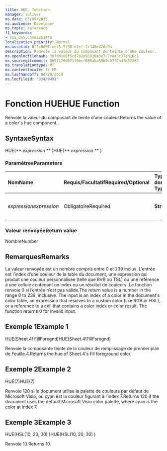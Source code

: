 ```yaml
---
title: HUE, fonction
manager: soliver
ms.date: 03/09/2015
ms.audience: Developer
ms.topic: reference
f1_keywords:
- Vis_DSS.chm82251440
localization_priority: Normal
ms.assetid: 0f5c6097-eef5-5f58-e2ef-2c348e42dc9a
description: Renvoie la valeur du composant de teinte d’une couleur.
ms.openlocfilehash: 39fdd160f5cd792e95930a3e7c7cea3c37ed16c1
ms.sourcegitcommit: 8657170d071f9bcf680aba50b9c07f2a4fb82283
ms.translationtype: MT
ms.contentlocale: fr-FR
ms.lasthandoff: 04/28/2019
ms.locfileid: "33439491"
---
```

# <a name="hue-function"></a><span data-ttu-id="0e24a-103">Fonction HUE</span><span class="sxs-lookup"><span data-stu-id="0e24a-103">HUE Function</span></span>

<span data-ttu-id="0e24a-104">Renvoie la valeur du composant de teinte d’une couleur.</span><span class="sxs-lookup"><span data-stu-id="0e24a-104">Returns the value of a color's hue component.</span></span>
  
## <a name="syntax"></a><span data-ttu-id="0e24a-105">Syntaxe</span><span class="sxs-lookup"><span data-stu-id="0e24a-105">Syntax</span></span>

<span data-ttu-id="0e24a-106">HUE(\*\* *expression* \*\* )</span><span class="sxs-lookup"><span data-stu-id="0e24a-106">HUE(\*\* *expression* \*\* )</span></span> 
  
### <a name="parameters"></a><span data-ttu-id="0e24a-107">Paramètres</span><span class="sxs-lookup"><span data-stu-id="0e24a-107">Parameters</span></span>

|<span data-ttu-id="0e24a-108">**Nom**</span><span class="sxs-lookup"><span data-stu-id="0e24a-108">**Name**</span></span>|<span data-ttu-id="0e24a-109">**Requis/Facultatif**</span><span class="sxs-lookup"><span data-stu-id="0e24a-109">**Required/Optional**</span></span>|<span data-ttu-id="0e24a-110">**Type de données**</span><span class="sxs-lookup"><span data-stu-id="0e24a-110">**Data Type**</span></span>|<span data-ttu-id="0e24a-111">**Description**</span><span class="sxs-lookup"><span data-stu-id="0e24a-111">**Description**</span></span>|
|:-----|:-----|:-----|:-----|
| <span data-ttu-id="0e24a-112">_expression_</span><span class="sxs-lookup"><span data-stu-id="0e24a-112">_expression_</span></span> <br/> |<span data-ttu-id="0e24a-113">Obligatoire</span><span class="sxs-lookup"><span data-stu-id="0e24a-113">Required</span></span>  <br/> |<span data-ttu-id="0e24a-114">**String**</span><span class="sxs-lookup"><span data-stu-id="0e24a-114">**String**</span></span> <br/> |<span data-ttu-id="0e24a-115">Expression qui renvoie à une couleur.</span><span class="sxs-lookup"><span data-stu-id="0e24a-115">An expression that evaluates to a color.</span></span>  <br/> |
   
### <a name="return-value"></a><span data-ttu-id="0e24a-116">Valeur renvoyée</span><span class="sxs-lookup"><span data-stu-id="0e24a-116">Return value</span></span>

<span data-ttu-id="0e24a-117">Nombre</span><span class="sxs-lookup"><span data-stu-id="0e24a-117">Number</span></span>
  
## <a name="remarks"></a><span data-ttu-id="0e24a-118">Remarques</span><span class="sxs-lookup"><span data-stu-id="0e24a-118">Remarks</span></span>

<span data-ttu-id="0e24a-p101">La valeur renvoyée est un nombre compris entre 0 et 239 inclus. L’entrée est l’index d’une couleur de la table du document, une expression qui produit une couleur personnalisée (telle que RVB ou TSL) ou une référence à une cellule contenant un index ou un résultat de couleurs. La fonction renvoie 0 si l’entrée n’est pas valide.</span><span class="sxs-lookup"><span data-stu-id="0e24a-p101">The return value is a number in the range 0 to 239, inclusive. The input is an index of a color in the document's color table, an expression that resolves to a custom color (like RGB or HSL), or a reference to a cell that contains a color index or color result. The function returns 0 for invalid input.</span></span> 
  
## <a name="example-1"></a><span data-ttu-id="0e24a-122">Exemple 1</span><span class="sxs-lookup"><span data-stu-id="0e24a-122">Example 1</span></span>

<span data-ttu-id="0e24a-123">HUE(Sheet.4! FillForegnd)</span><span class="sxs-lookup"><span data-stu-id="0e24a-123">HUE(Sheet.4!FillForegnd)</span></span>
  
<span data-ttu-id="0e24a-124">Renvoie la composante teinte de la couleur de remplissage de premier plan de Feuille.4.</span><span class="sxs-lookup"><span data-stu-id="0e24a-124">Returns the hue of Sheet.4's fill foreground color.</span></span>
  
## <a name="example-2"></a><span data-ttu-id="0e24a-125">Exemple 2</span><span class="sxs-lookup"><span data-stu-id="0e24a-125">Example 2</span></span>

<span data-ttu-id="0e24a-126">HUE(7)</span><span class="sxs-lookup"><span data-stu-id="0e24a-126">HUE(7)</span></span>
  
<span data-ttu-id="0e24a-127">Renvoie 120 si le document utilise la palette de couleurs par défaut de Microsoft Visio, où cyan est la couleur figurant à l’index 7.</span><span class="sxs-lookup"><span data-stu-id="0e24a-127">Returns 120 if the document uses the default Microsoft Visio color palette, where cyan is the color at index 7.</span></span>
  
## <a name="example-3"></a><span data-ttu-id="0e24a-128">Exemple 3</span><span class="sxs-lookup"><span data-stu-id="0e24a-128">Example 3</span></span>

<span data-ttu-id="0e24a-129">HUE(HSL(10, 20, 30) )</span><span class="sxs-lookup"><span data-stu-id="0e24a-129">HUE(HSL(10, 20, 30) )</span></span>
  
<span data-ttu-id="0e24a-130">Renvoie 10.</span><span class="sxs-lookup"><span data-stu-id="0e24a-130">Returns 10.</span></span>
  

